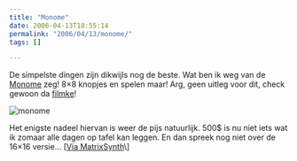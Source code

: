 ```yaml
---
title: "Monome"
date: 2006-04-13T18:55:14
permalink: "2006/04/13/monome/"
tags: []

---
```

De simpelste dingen zijn dikwijls nog de beste. Wat ben ik weg van de [Monome](http://monome.org/ "http://monome.org/") zeg! 8×8 knopjes en spelen maar! Arg, geen uitleg voor dit, check gewoon da [filmke](http://146.186.186.101/~bcrabtree/monome40h.mov "http://146.186.186.101/~bcrabtree/monome40h.mov")!

![monome](@images/posts/2006/04/monome_40h_preview2.jpg)

Het enigste nadeel hiervan is weer de pijs natuurlijk. 500$ is nu niet iets wat ik zomaar alle dagen op tafel kan leggen. En dan spreek nog niet over de 16×16 versie… \[[Via MatrixSynth](http://matrixsynth.blogspot.com/2006/04/monome.html#links "http://matrixsynth.blogspot.com/2006/04/monome.html#links")\]
